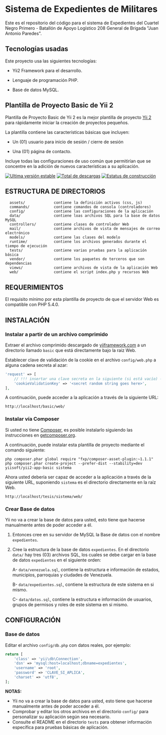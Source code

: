 # Sistema de Expedientes de Militares

Este es el repositorio del código para el sistema de Expedientes del Cuartel Negro Primero - Batallón de Apoyo Logístico 208 General de Brigada "Juan Antonio Paredes".

## Tecnologías usadas

Este proyecto usa las siguientes tecnologías: 

* Yii2 Framework para el desarrollo.

* Lenguaje de programación PHP.

* Base de datos MySQL.

## Plantilla de Proyecto Basic de Yii 2

Plantilla de Proyecto Basic de Yii 2 es la mejor plantilla de proyecto [Yii 2](http://www.yiiframework.com/)
para rápidamente iniciar la creación de proyectos pequeños.

La plantilla contiene las características básicas que incluyen:

* Un (01) usuario para inicio de sesión / cierre de sesión

* Una (01) página de contacto.

Incluye todas las configuraciones de uso común que permitirían que se concentre en la adición de nuevos
características a su aplicación.

[![Ultima versión estable](https://poser.pugx.org/yiisoft/yii2-app-basic/v/stable.png)](https://packagist.org/packages/yiisoft/yii2-app-basic)
[![Total de descargas](https://poser.pugx.org/yiisoft/yii2-app-basic/downloads.png)](https://packagist.org/packages/yiisoft/yii2-app-basic)
[![Estatus de construcción](https://travis-ci.org/yiisoft/yii2-app-basic.svg?branch=master)](https://travis-ci.org/yiisoft/yii2-app-basic)

## ESTRUCTURA DE DIRECTORIOS

      assets/             contiene la definición activos (css, js)
      commands/           contiene comandos de consola (controladores)
      config/             contiene las configuraciones de la aplicación
      data/               contiene loas archivos SQL para la base de datos MySQL
      controllers/        contiene clases de controlador Web
      mail/               contiene archivos de vista de mensajes de correo electrónico
      models/             contiene las clases del modelo
      runtime/            contiene los archivos generados durante el tiempo de ejecución
      tests/              contiene varias pruebas para la aplicación básica
      vendor/             contiene los paquetes de terceros que son dependencias
      views/              contiene archivos de vista de la aplicación Web
      web/                contiene el script index.php y recursos Web



## REQUERIMIENTOS

El requisito mínimo por esta plantilla de proyecto de que el servidor Web es compatible con PHP 5.4.0.


## INSTALACIÓN

### Instalar a partir de un archivo comprimido

Extraer el archivo comprimido descargado de [yiiframework.com](http://www.yiiframework.com/download/) a
un directorio llamado `basic` que está directamente bajo la raíz Web.

Establecer clave de validación de la cookie en el archivo `config/web.php` a alguna cadena secreta al azar:

```php
'request' => [
    // !!! insertar una clave secreta en la siguiente (si está vacío) - esto es requerido por la validación de la cookie
    'cookieValidationKey' => '<secret random string goes here>',
],
```

A continuación, puede acceder a la aplicación a través de la siguiente URL:

~~~
http://localhost/basic/web/
~~~


### Instalar vía Composer

Si usted no tiene [Composer](http://getcomposer.org/), es posible instalarlo siguiendo las instrucciones
en [getcomposer.org](http://getcomposer.org/doc/00-intro.md#installation-nix).

A continuación, puede instalar esta plantilla de proyecto mediante el comando siguiente:

~~~
php composer.phar global require "fxp/composer-asset-plugin:~1.1.1"
php composer.phar create-project --prefer-dist --stability=dev yiisoft/yii2-app-basic sistema
~~~

Ahora usted debería ser capaz de acceder a la aplicación a través de la siguiente URL, suponiendo `sistema` es el directorio
directamente en la raíz Web.

~~~
http://localhost/tesis/sistema/web/
~~~

### Crear Base de datos

Yii no va a crear la base de datos para usted, esto tiene que hacerse manualmente antes de poder acceder a él.

1) Entonces cree en su servidor de MySQL la Base de datos con el nombre `expedientes`.

2) Cree la estructura de la base de datos `expedientes`. En el directorio `data/` hay tres (03) archivos SQL,
los cuales se debe cargar en la base de datos `expedientes` en el siguiente orden:

   A- `data/venezuela.sql`, contiene la estructura e información de estados, municipios, parroquias y ciudades de Venezuela.

   B- `data/expedientes.sql`, contiene la estructura de este sistema en si mismo.

   C- `data/datos.sql`, contiene la estructura e información de usuarios, grupos de permisos y roles de este sistema en si mismo.

## CONFIGURACIÓN

### Base de datos

Editar el archivo `config/db.php` con datos reales, por ejemplo:

```php
return [
    'class' => 'yii\db\Connection',
    'dsn' => 'mysql:host=localhost;dbname=expedientes',
    'username' => 'root',
    'password' => 'CLAVE_SI_APLICA',
    'charset' => 'utf8',
];
```

**NOTAS:**
- Yii no va a crear la base de datos para usted, esto tiene que hacerse manualmente antes de poder acceder a él.
- Comprobar y editar los otros archivos en el directorio `config/` para personalizar su aplicación según sea necesario.
- Consulte el README en el directorio `tests` para obtener información específica para pruebas básicas de aplicación.
